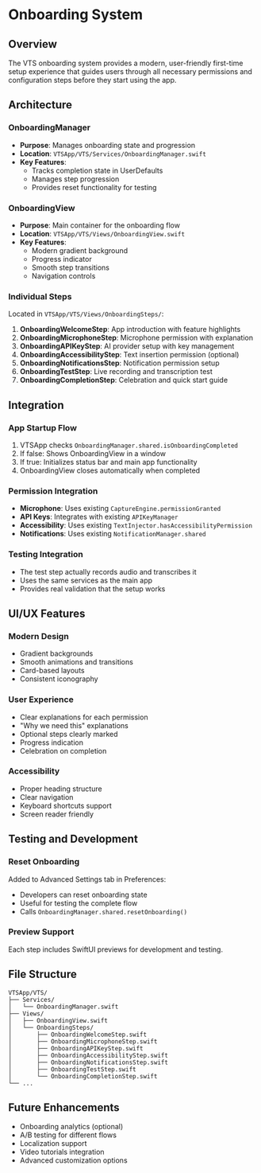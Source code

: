 # Onboarding System

## Overview

The VTS onboarding system provides a modern, user-friendly first-time setup experience that guides users through all necessary permissions and configuration steps before they start using the app.

## Architecture

### OnboardingManager
- **Purpose**: Manages onboarding state and progression
- **Location**: `VTSApp/VTS/Services/OnboardingManager.swift`
- **Key Features**:
  - Tracks completion state in UserDefaults
  - Manages step progression
  - Provides reset functionality for testing

### OnboardingView
- **Purpose**: Main container for the onboarding flow
- **Location**: `VTSApp/VTS/Views/OnboardingView.swift`
- **Key Features**:
  - Modern gradient background
  - Progress indicator
  - Smooth step transitions
  - Navigation controls

### Individual Steps
Located in `VTSApp/VTS/Views/OnboardingSteps/`:

1. **OnboardingWelcomeStep**: App introduction with feature highlights
2. **OnboardingMicrophoneStep**: Microphone permission with explanation
3. **OnboardingAPIKeyStep**: AI provider setup with key management
4. **OnboardingAccessibilityStep**: Text insertion permission (optional)
5. **OnboardingNotificationsStep**: Notification permission setup
6. **OnboardingTestStep**: Live recording and transcription test
7. **OnboardingCompletionStep**: Celebration and quick start guide

## Integration

### App Startup Flow
1. VTSApp checks `OnboardingManager.shared.isOnboardingCompleted`
2. If false: Shows OnboardingView in a window
3. If true: Initializes status bar and main app functionality
4. OnboardingView closes automatically when completed

### Permission Integration
- **Microphone**: Uses existing `CaptureEngine.permissionGranted`
- **API Keys**: Integrates with existing `APIKeyManager`
- **Accessibility**: Uses existing `TextInjector.hasAccessibilityPermission`
- **Notifications**: Uses existing `NotificationManager.shared`

### Testing Integration
- The test step actually records audio and transcribes it
- Uses the same services as the main app
- Provides real validation that the setup works

## UI/UX Features

### Modern Design
- Gradient backgrounds
- Smooth animations and transitions
- Card-based layouts
- Consistent iconography

### User Experience
- Clear explanations for each permission
- "Why we need this" explanations
- Optional steps clearly marked
- Progress indication
- Celebration on completion

### Accessibility
- Proper heading structure
- Clear navigation
- Keyboard shortcuts support
- Screen reader friendly

## Testing and Development

### Reset Onboarding
Added to Advanced Settings tab in Preferences:
- Developers can reset onboarding state
- Useful for testing the complete flow
- Calls `OnboardingManager.shared.resetOnboarding()`

### Preview Support
Each step includes SwiftUI previews for development and testing.

## File Structure

```
VTSApp/VTS/
├── Services/
│   └── OnboardingManager.swift
├── Views/
│   ├── OnboardingView.swift
│   └── OnboardingSteps/
│       ├── OnboardingWelcomeStep.swift
│       ├── OnboardingMicrophoneStep.swift
│       ├── OnboardingAPIKeyStep.swift
│       ├── OnboardingAccessibilityStep.swift
│       ├── OnboardingNotificationsStep.swift
│       ├── OnboardingTestStep.swift
│       └── OnboardingCompletionStep.swift
└── ...
```

## Future Enhancements

- Onboarding analytics (optional)
- A/B testing for different flows
- Localization support
- Video tutorials integration
- Advanced customization options